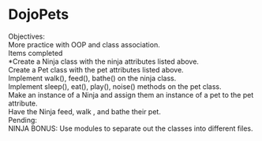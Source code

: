 # DojoPets
Objectives:<br>More practice with OOP and class association.
<br>
Items completed
<br>
*Create a Ninja class with the ninja attributes listed above.<br>
Create a Pet class with the pet attributes listed above.<br>
Implement walk(), feed(), bathe() on the ninja class.<br>
Implement sleep(), eat(), play(), noise() methods on the pet class.<br>
Make an instance of a Ninja and assign them an instance of a pet to the pet attribute.<br>
Have the Ninja feed, walk , and bathe their pet.<br>
Pending:<br>
NINJA BONUS: Use modules to separate out the classes into different files.  
